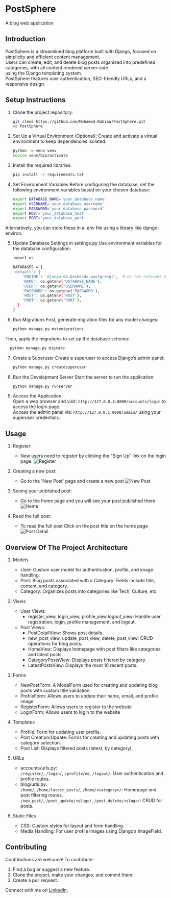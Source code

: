# PostSphere
A blog web application

## Introduction

PostSphere is a streamlined blog platform built with Django, focused on simplicity and efficient content management.  
Users can create, edit, and delete blog posts organized into predefined categories, with all content rendered server-side  
using the Django templating system.  
PostSphere features user authentication, SEO-friendly URLs, and a responsive design.

## Setup Instructions

1. Clone the project repository:
     ```bash
     git clone https://github.com/Mohamed-Rabiaa/PostSphere.git
     cd PostSphere

2. Set Up a Virtual Environment (Optional): Create and activate a virtual environment to keep dependencies isolated:
      ```bash
      python -m venv venv
      source venv/bin/activate

3. Install the required libraries:
     ```bash
     pip install -r requirements.txt

4. Set Environment Variables Before configuring the database, set the following environment variables based on your chosen database:
    ```bash
    export DATABASE_NAME='your_database_name'
    export USERNAME='your_database_username'
    export PASSWORD='your_database_password'
    export HOST='your_database_host'
    export PORT='your_database_port'

 Alternatively, you can store these in a .env file using a library like django-environ.

5. Update Database Settings in settings.py Use environment variables for the database configuration:

    ```bash
    import os
    
    DATABASES = {
    'default': {
        'ENGINE': 'django.db.backends.postgresql',  # or the relevant engine for your database
        'NAME': os.getenv('DATABASE_NAME'),
        'USER': os.getenv('USERNAME'),
        'PASSWORD': os.getenv('PASSWORD'),
        'HOST': os.getenv('HOST'),
        'PORT': os.getenv('PORT'),
      }
    }

6. Run Migrations
  First, generate migration files for any model changes:
    ```bash
    python manage.py makemigrations
  Then, apply the migrations to set up the database schema:
  ```bash   
    python manage.py migrate
```
7. Create a Superuser Create a superuser to access Django’s admin panel:
    ```bash
    python manage.py createsuperuser

8. Run the Development Server Start the server to run the application:
    ```bash
    python manage.py runserver

9. Access the Application  
    Open a web browser and visit: `http://127.0.0.1:8000/accounts/login` to access the login page.  
    Access the admin panel via: `http://127.0.0.1:8000/admin/` using your superuser credentials.

## Usage

1. Register:
     * New users need to register by clicking the "Sign Up" link on the login page.
![Register](https://github.com/user-attachments/assets/25414462-8056-40a2-adde-245cb3df6666)

2. Creating a new post:
   * Go to the 'New Post' page and create a new post
![New Post](https://github.com/user-attachments/assets/33b269d0-3d31-4228-a105-98e82d96cb42)

3. Seeing your published post:
   * Go to the home page and you will see your post published there
   ![Home](https://github.com/user-attachments/assets/44551ff6-9016-4c70-a2b0-e3981ee6fb47)

4. Read the full post:
   * To read the full post Click on the post title on the home page
![Post Detail](https://github.com/user-attachments/assets/174d3565-3907-41ca-aad1-8240d8a18873)

## Overview Of The Project Architecture
1. Models  
   * User: Custom user model for authentication, profile, and image handling.  
   * Post: Blog posts associated with a Category. Fields include title, content, and category.  
   * Category: Organizes posts into categories like Tech, Culture, etc.

2. Views  
   * User Views:
      * register_view, login_view, profile_view logout_view:
       Handle user registration, login, profile management, and logout.
   * Post Views:
     * PostDetailView: Shows post details.
     * new_post_view, update_post_view, delete_post_view: CRUD operations for blog posts.
     * HomeView: Displays homepage with post filters like categories and latest posts.
     * CategoryPostsView: Displays posts filtered by category.
     * LatestPostsView: Displays the most 10 recent posts.

3. Forms
    * NewPostForm: A ModelForm used for creating and updating blog posts with custom title validation.
    * ProfileForm: Allows users to update their name, email, and profile image.
    * RegisterForm: Allows users to register to the website
    * LoginForm: Allows users to login to the website

4. Templates
    * Profile: Form for updating user profile.
    * Post Creation/Update: Forms for creating and updating posts with category selection.
    * Post List: Displays filtered posts (latest, by category).

5. URLs
    * accounts/urls.py:  
      `/register/`, `/login/`, `/profile/me`, `/logout/`: User authentication and profile routes.  
    * blog/urls.py:  
      `/home/`, `/home/latest_posts/`, `/home/<category>/`: Homepage and post filtering routes.  
      `/new_post/`, `/post_update/<slug>/`, `/post_delete/<slug>/`:  CRUD for posts.  

6. Static Files
    * CSS: Custom styles for layout and form handling.  
    * Media Handling: For user profile images using Django’s ImageField.  

## Contributing
Contributions are welcome! To contribute:

  1. Find a bug or suggest a new feature.
  2. Clone the project, make your changes, and commit them.
  3. Create a pull request.
   

Connect with me on [LinkedIn](https://www.linkedin.com/in/mohamed-rabiaa/). 
